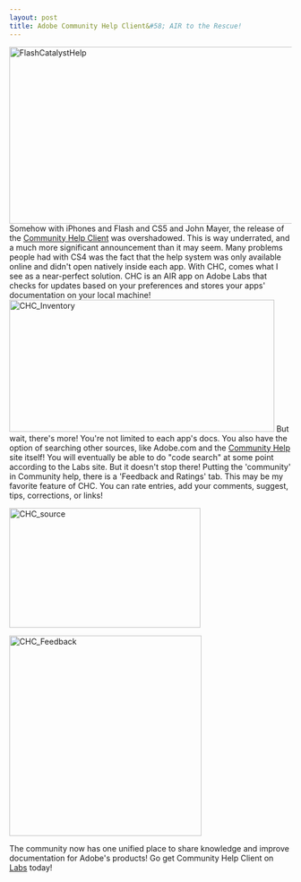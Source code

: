 ```yaml
---
layout: post
title: Adobe Community Help Client&#58; AIR to the Rescue!
---
```


<p><img title="FlashCatalystHelp" src="/images/FlashCatalystHelp.jpg" alt="FlashCatalystHelp" width="653" height="316"/> Somehow with iPhones and Flash and CS5 and John Mayer, the release of the <a title="Adobe Labs - Community Help Client" href="http://labs.adobe.com/technologies/communityhelp/">Community Help Client</a> was overshadowed. This is way underrated, and a much more significant announcement than it may seem. Many problems people had with CS4 was the fact that the help system was only available online and didn't open natively inside each app. With CHC, comes what I see as a near-perfect solution. CHC is an AIR app on Adobe Labs that checks for updates based on your preferences and stores your apps' documentation on your local machine! <img title="CHC_Inventory" src="/images/CHC_Inventory.png" alt="CHC_Inventory" width="473" height="236"/> But wait, there's more! You're not limited to each app's docs. You also have the option of searching other sources, like Adobe.com and the <a title="Adobe Community Help Search" href="http://community.adobe.com/help/search.html">Community Help</a> site itself! You will eventually be able to do "code search" at some point according to the Labs site. But it doesn't stop there! Putting the 'community' in Community help, there is a 'Feedback and Ratings' tab. This may be my favorite feature of CHC. You can rate entries, add your comments, suggest, tips, corrections, or links!</p>
<p><img title="CHC_source" src="/images/CHC_source.jpg" alt="CHC_source" width="341" height="214"/></p>
<p><img title="CHC_Feedback" src="/images/CHC_Feedback.png" alt="CHC_Feedback" width="343" height="358"/></p>
<p>The community now has one unified place to share knowledge and improve documentation for Adobe's products! Go get Community Help Client on <a title="Adobe Labs - Community Help Client" href="http://labs.adobe.com/technologies/communityhelp/">Labs</a> today!</p>